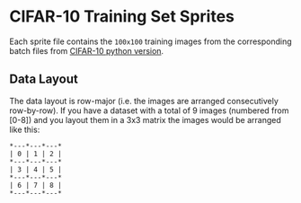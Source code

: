 # CIFAR-10 Training Set Sprites
Each sprite file contains the `100x100` training images from the corresponding batch files from [CIFAR-10 python version](https://www.cs.toronto.edu/~kriz/cifar-10-python.tar.gz).

## Data Layout
The data layout is row-major (i.e. the images are arranged consecutively row-by-row).
If you have a dataset with a total of 9 images (numbered from [0-8]) and you layout them in a 3x3 matrix the images would be arranged like this:

```
*---*---*---*
| 0 | 1 | 2 |
*---*---*---*
| 3 | 4 | 5 |
*---*---*---*
| 6 | 7 | 8 |
*---*---*---*
```

